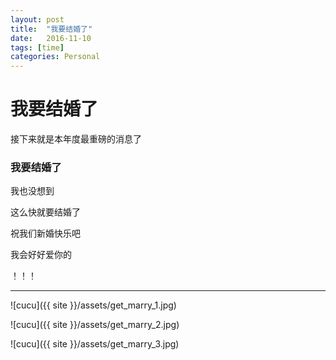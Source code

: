 ```yaml
---
layout: post
title:  "我要结婚了"
date:   2016-11-10
tags: [time]
categories: Personal
---
```


# 我要结婚了

接下来就是本年度最重磅的消息了

### 我要结婚了

我也没想到

这么快就要结婚了

祝我们新婚快乐吧

我会好好爱你的

！！！

---

![cucu]({{ site }}/assets/get_marry_1.jpg)

![cucu]({{ site }}/assets/get_marry_2.jpg)

![cucu]({{ site }}/assets/get_marry_3.jpg)